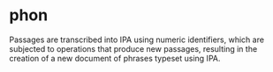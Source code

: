 # phon
Passages are transcribed into IPA using numeric identifiers, which are subjected to operations that produce new passages, resulting in the creation of a new document of phrases typeset using IPA.
